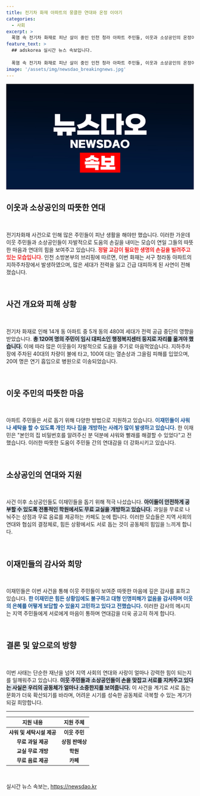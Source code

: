 ```yaml
---
title: 전기차 화재 아파트의 뭉클한 연대와 온정 이야기
categories:
  - 사회
excerpt: >
  폭염 속 전기차 화재로 피난 살이 중인 인천 청라 아파트 주민들, 이웃과 소상공인의 온정이 이어지고 있다. 도움의 손길이 모여 따뜻한 연대가 만들어진 감동 스토리, 지금 바로 확인하세요!
feature_text: >
  ## adskorea 실시간 뉴스 속보입니다.

  폭염 속 전기차 화재로 피난 살이 중인 인천 청라 아파트 주민들, 이웃과 소상공인의 온정이 이어지고 있다. 도움의 손길이 모여 따뜻한 연대가 만들어진 감동 스토리, 지금 바로 확인하세요!
image: '/assets/img/newsdao_breakingnews.jpg'
---
```


<p><img src="/assets/img/newsdao_breakingnews.jpg" alt="adskorea 속보" /></p>

<h2 data-ke-size="size26">이웃과 소상공인의 따뜻한 연대</h2>

<p data-ke-size="size16">&nbsp;</p>

<p>전기차화재 사건으로 인해 많은 주민들이 피난 생활을 해야만 했습니다. 이러한 가운데 이웃 주민들과 소상공인들이 자발적으로 도움의 손길을 내미는 모습이 연일 그들의 따뜻한 마음과 연대의 힘을 보여주고 있습니다. <b><span style="color: #ee2323;">정말 교감이 필요한 생명의 손길을 빌려주고 있는 모습입니다.</span></b> 인천 소방본부의 브리핑에 따르면, 이번 화재는 서구 청라동 아파트의 지하주차장에서 발생하였으며, 많은 세대가 전력을 잃고 긴급 대피하게 된 사연이 전해졌습니다.</p>

<p data-ke-size="size16">&nbsp;</p>

<h2 data-ke-size="size26">사건 개요와 피해 상황</h2>

<p data-ke-size="size16">&nbsp;</p>

<p>전기차 화재로 인해 14개 동 아파트 중 5개 동의 480여 세대가 전력 공급 중단의 영향을 받았습니다. <b><span style="background-color: #21538527;">총 120여 명의 주민이 임시 대피소인 행정복지센터 등지로 자리를 옮겨야 했습니다.</span></b> 이에 따라 많은 이웃들이 자발적으로 도움을 주기로 마음먹었습니다. 지하주차장에 주차된 40대의 차량이 불에 타고, 100여 대는 열손상과 그을림 피해를 입었으며, 20여 명은 연기 흡입으로 병원으로 이송되었습니다. </p>

<p data-ke-size="size16">&nbsp;</p>

<h2 data-ke-size="size26">이웃 주민의 따뜻한 마음</h2>

<p data-ke-size="size16">&nbsp;</p>

<p>아파트 주민들은 서로 돕기 위해 다양한 방법으로 지원하고 있습니다. <b><span style="color: #1a5490;">이재민들이 샤워나 세탁을 할 수 있도록 개인 차나 집을 개방하는 사례가 많이 발생하고 있습니다.</span></b> 한 이재민은 "본인의 집 비밀번호를 알려주신 분 덕분에 샤워와 빨래를 해결할 수 있었다"고 전했습니다. 이러한 따뜻한 도움이 주민들 간의 연대감을 더 강화시키고 있습니다.</p>

<p data-ke-size="size16">&nbsp;</p>

<h2 data-ke-size="size26">소상공인의 연대와 지원</h2>

<p data-ke-size="size16">&nbsp;</p>

<p>사건 이후 소상공인들도 이재민들을 돕기 위해 적극 나섰습니다. <b><span style="background-color: #21538527;">아이들이 안전하게 공부할 수 있도록 전통적인 학원에서도 무료 교실을 개방하고 있습니다.</span></b> 과일을 무료로 나눠주는 상점과 무료 음료를 제공하는 카페도 눈에 띕니다. 이러한 모습들은 지역 사회의 연대와 협심의 결정체로, 힘든 상황에서도 서로 돕는 것이 공동체의 힘임을 느끼게 합니다. </p>

<p data-ke-size="size16">&nbsp;</p>

<h2 data-ke-size="size26">이재민들의 감사와 희망</h2>

<p data-ke-size="size16">&nbsp;</p>

<p>이재민들은 이번 사건을 통해 이웃 주민들이 보여준 따뜻한 마음에 깊은 감사를 표하고 있습니다. <b><span style="color: #1a5490;">한 이재민은 힘든 상황임에도 불구하고 대형 인명피해가 없음을 감사하며 이웃의 은혜를 어떻게 보답할 수 있을지 고민하고 있다고 전했습니다.</span></b> 이러한 감사의 메시지는 지역 주민들에게 서로에게 마음이 통하며 연대감을 더욱 공고히 하게 합니다. </p>

<p data-ke-size="size16">&nbsp;</p>

<h2 data-ke-size="size26">결론 및 앞으로의 방향</h2>

<p data-ke-size="size16">&nbsp;</p>

<p>이번 사태는 단순한 재난을 넘어 지역 사회의 연대와 사랑이 얼마나 강력한 힘이 되는지를 일깨워주고 있습니다. <b><span style="background-color: #21538527;">이웃 주민들과 소상공인들이 손을 맞잡고 서로를 지켜주고 있다는 사실은 우리의 공동체가 얼마나 소중한지를 보여줍니다.</span></b> 이 사건을 계기로 서로 돕는 문화가 더욱 확산되기를 바라며, 어려운 시기를 성숙한 공동체로 극복할 수 있는 계기가 되길 희망합니다. </p>

<hr />

<table>
    <thead>
        <tr>
            <th style="text-align: center;"><b>지원 내용</b></th>
            <th style="text-align: center;"><b>지원 주체</b></th>
        </tr>
    </thead>
    <tbody>
        <tr>
            <td style="text-align: center; height: 17px;"><b>샤워 및 세탁시설 제공</b></td>
            <td style="text-align: center; height: 17px;"><b>이웃 주민</b></td>
        </tr>
        <tr>
            <td style="text-align: center; height: 17px;"><b>무료 과일 제공</b></td>
            <td style="text-align: center; height: 17px;"><b>상점 판매상</b></td>
        </tr>
        <tr>
            <td style="text-align: center; height: 17px;"><b>교실 무료 개방</b></td>
            <td style="text-align: center; height: 17px;"><b>학원</b></td>
        </tr>
        <tr>
            <td style="text-align: center; height: 17px;"><b>무료 음료 제공</b></td>
            <td style="text-align: center; height: 17px;"><b>카페</b></td>
        </tr>
    </tbody>
</table>

<p data-ke-size="size16">&nbsp;</p>
실시간 뉴스 속보는, <a href="https://newsdao.kr" rel="dofollow">https://newsdao.kr</a>


